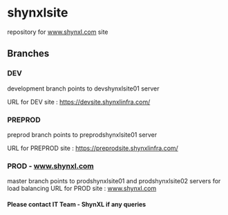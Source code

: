 # shynxlsite
repository for www.shynxl.com site

## Branches
 
### DEV

 development branch points to devshynxlsite01 server 
 
 URL for DEV site : https://devsite.shynxlinfra.com/
 
### PREPROD

 preprod branch points to preprodshynxlsite01 server 
 
 URL for PREPROD site : https://preprodsite.shynxlinfra.com/
 
### PROD - www.shynxl.com

 master branch points to prodshynxlsite01 and prodshynxlsite02 servers for load balancing
 URL for PROD site : www.shynxl.com
 
 
 #### Please contact IT Team - ShynXL if any queries
 
